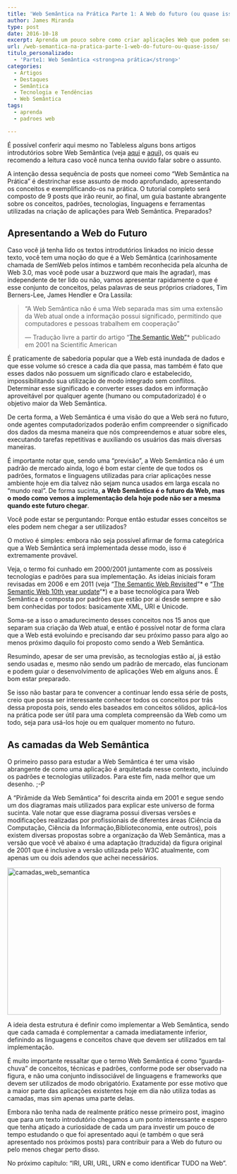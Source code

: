 ```yaml
---
title: 'Web Semântica na Prática Parte 1: A Web do futuro (ou quase isso)'
author: James Miranda
type: post
date: 2016-10-18
excerpt: Aprenda um pouco sobre como criar aplicações Web que podem ser utilizadas por humanos e computadores
url: /web-semantica-na-pratica-parte-1-web-do-futuro-ou-quase-isso/
titulo_personalizado:
  - 'Parte1: Web Semântica <strong>na prática</strong>'
categories:
  - Artigos
  - Destaques
  - Semântica
  - Tecnologia e Tendências
  - Web Semântica
tags:
  - aprenda
  - padroes web

---
```

É possível conferir aqui mesmo no Tableless alguns bons artigos introdutórios sobre Web Semântica (veja [aqui][1] e [aqui][2]), os quais eu recomendo a leitura caso você nunca tenha ouvido falar sobre o assunto.

A intenção dessa sequência de posts que nomeei como “Web Semântica na Prática” é destrinchar esse assunto de modo aprofundado, apresentando os conceitos e exemplificando-os na prática. O tutorial completo será composto de 9 posts que irão reunir, ao final, um guia bastante abrangente sobre os conceitos, padrões, tecnologias, linguagens e ferramentas utilizadas na criação de aplicações para Web Semântica. Preparados?

## Apresentando a Web do Futuro

Caso você já tenha lido os textos introdutórios linkados no inicio desse texto, você tem uma noção do que é a Web Semântica (carinhosamente chamada de SemWeb pelos íntimos e também reconhecida pela alcunha de Web 3.0, mas você pode usar a buzzword que mais lhe agradar), mas independente de ter lido ou não, vamos apresentar rapidamente o que é esse conjunto de conceitos, pelas palavras de seus próprios criadores, Tim Berners-Lee, James Hendler e Ora Lassila:

> “A Web Semântica não é uma Web separada mas sim uma extensão da Web atual onde a informação possui significado, permitindo que computadores e pessoas trabalhem em cooperação&#8221;
> 
> — Tradução livre a partir do artigo &#8220;[The Semantic Web&#8221;][3]* publicado em 2001 na Scientific American

É praticamente de sabedoria popular que a Web está inundada de dados e que esse volume só cresce a cada dia que passa, mas também é fato que esses dados não possuem um significado claro e estabelecido, impossibilitando sua utilização de modo integrado sem conflitos. Determinar esse significado e converter esses dados em informação aproveitável por qualquer agente (humano ou computadorizado) é o objetivo maior da Web Semântica.

De certa forma, a Web Semântica é uma visão do que a Web será no futuro, onde agentes computadorizados poderão enfim compreender o significado dos dados da mesma maneira que nós compreendemos e atuar sobre eles, executando tarefas repetitivas e auxiliando os usuários das mais diversas maneiras.

É importante notar que, sendo uma “previsão”, a Web Semântica não é um padrão de mercado ainda, logo é bom estar ciente de que todos os padrões, formatos e linguagens utilizadas para criar aplicações nesse ambiente hoje em dia talvez não sejam nunca usados em larga escala no &#8220;mundo real&#8221;. De forma sucinta, **a** **Web Semântica é o futuro da Web, mas o modo como vemos a implementação dela hoje pode não ser a mesma quando este futuro chegar**.

Você pode estar se perguntando: Porque então estudar esses conceitos se eles podem nem chegar a ser utilizados?

O motivo é simples: embora não seja possível afirmar de forma categórica que a Web Semântica será implementada desse modo, isso é extremamente provável.

Veja, o termo foi cunhado em 2000/2001 juntamente com as possíveis tecnologias e padrões para sua implementação. As ideias iniciais foram revisadas em 2006 e em 2011 (veja “[The Semantic Web Revisited][4]”* e &#8220;[The Semantic Web 10th year update][5]&#8220;*) e a base tecnológica para Web Semântica é composta por padrões que estão por aí desde sempre e são bem conhecidas por todos: basicamente XML, URI e Unicode.

Soma-se a isso o amadurecimento desses conceitos nos 15 anos que separam sua criação da Web atual, e então é possível notar de forma clara que a Web está evoluindo e precisando dar seu próximo passo para algo ao menos próximo daquilo foi proposto como sendo a Web Semântica.

Resumindo, apesar de ser uma previsão, as tecnologias estão aí, já estão sendo usadas e, mesmo não sendo um padrão de mercado, elas funcionam e podem guiar o desenvolvimento de aplicações Web em alguns anos. É bom estar preparado.

Se isso não bastar para te convencer a continuar lendo essa série de posts, creio que possa ser interessante conhecer todos os conceitos por trás dessa proposta pois, sendo eles baseados em conceitos sólidos, aplicá-los na prática pode ser útil para uma completa compreensão da Web como um todo, seja para usá-los hoje ou em qualquer momento no futuro.

## As camadas da Web Semântica

O primeiro passo para estudar a Web Semântica é ter uma visão abrangente de como uma aplicação é arquitetada nesse contexto, incluindo os padrões e tecnologias utilizados. Para este fim, nada melhor que um desenho. ;-P

A “Pirâmide da Web Semântica” foi descrita ainda em 2001 e segue sendo um dos diagramas mais utilizados para explicar este universo de forma sucinta. Vale notar que esse diagrama possui diversas versões e modificações realizadas por profissionais de diferentes áreas (Ciência da Computação, Ciência da Informação,Biblioteconomia, ente outros), pois existem diversas propostas sobre a organização da Web Semântica, mas a versão que você vê abaixo é uma adaptação (traduzida) da figura original de 2001 que é inclusive a versão utilizada pelo W3C atualmente, com apenas um ou dois adendos que achei necessários.

<img class="wp-image-56086 size-full" src="http://tableless.com.br/uploads/2016/10/camadasWebSem.png" alt="camadas_web_semantica" width="484" height="334" />

A ideia desta estrutura é definir como implementar a Web Semântica, sendo que cada camada é complementar a camada imediatamente inferior, definindo as linguagens e conceitos chave que devem ser utilizados em tal implementação.

É muito importante ressaltar que o termo Web Semântica é como “guarda-chuva” de conceitos, técnicas e padrões, conforme pode ser observado na figura, e não uma conjunto indissociável de linguagens e frameworks que devem ser utilizados de modo obrigatório. Exatamente por esse motivo que a maior parte das aplicações existentes hoje em dia não utiliza todas as camadas, mas sim apenas uma parte delas.

Embora não tenha nada de realmente prático nesse primeiro post, imagino que para um texto introdutório chegamos a um ponto interessante e espero que tenha atiçado a curiosidade de cada um para investir um pouco de tempo estudando o que foi apresentado aqui (e também o que será apresentado nos próximos posts) para contribuir para a Web do futuro ou pelo menos chegar perto disso.

No próximo capítulo: “IRI, URI, URL, URN e como identificar TUDO na Web”.

 [1]: http://tableless.com.br/a-web-semantica/
 [2]: http://tableless.com.br/semantica-padroes-e-o-que-voce-tem-a-ver-com-isto/
 [3]: http://www.scientificamerican.com/article/the-semantic-web/
 [4]: http://ieeexplore.ieee.org/abstract/document/1637364/?reload=true
 [5]: http://dl.acm.org/citation.cfm?id=1988690